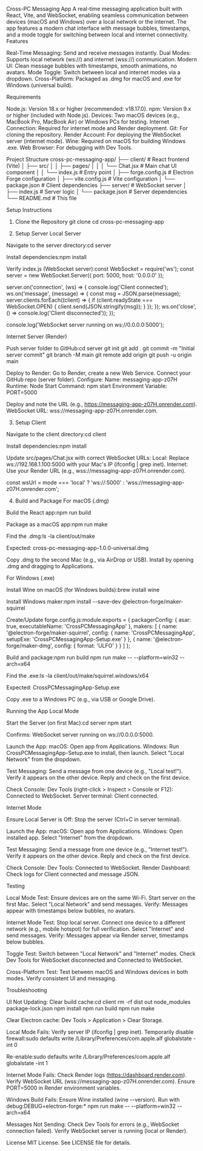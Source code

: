 Cross-PC Messaging App
A real-time messaging application built with React, Vite, and WebSocket, enabling seamless communication between devices (macOS and Windows) over a local network or the internet. The app features a modern chat interface with message bubbles, timestamps, and a mode toggle for switching between local and internet connectivity.
Features

Real-Time Messaging: Send and receive messages instantly.
Dual Modes: Supports local network (ws://) and internet (wss://) communication.
Modern UI: Clean message bubbles with timestamps, smooth animations, no avatars.
Mode Toggle: Switch between local and internet modes via a dropdown.
Cross-Platform: Packaged as .dmg for macOS and .exe for Windows (universal build).

Requirements

Node.js: Version 18.x or higher (recommended: v18.17.0).
npm: Version 9.x or higher (included with Node.js).
Devices: Two macOS devices (e.g., MacBook Pro, MacBook Air) or Windows PCs for testing.
Internet Connection: Required for internet mode and Render deployment.
Git: For cloning the repository.
Render Account: For deploying the WebSocket server (internet mode).
Wine: Required on macOS for building Windows .exe.
Web Browser: For debugging with Dev Tools.

Project Structure
cross-pc-messaging-app/
├── client/                 # React frontend (Vite)
│   ├── src/
│   │   ├── pages/
│   │   │   └── Chat.jsx    # Main chat UI component
│   │   └── index.js        # Entry point
│   ├── forge.config.js     # Electron Forge configuration
│   ├── vite.config.js      # Vite configuration
│   └── package.json        # Client dependencies
├── server/                 # WebSocket server
│   ├── index.js            # Server logic
│   └── package.json        # Server dependencies
└── README.md               # This file

Setup Instructions
1. Clone the Repository
git clone <your-github-repo-url>
cd cross-pc-messaging-app

2. Setup Server
Local Server

Navigate to the server directory:cd server


Install dependencies:npm install


Verify index.js (WebSocket server):const WebSocket = require('ws');
const server = new WebSocket.Server({ port: 5000, host: '0.0.0.0' });

server.on('connection', (ws) => {
  console.log('Client connected');
  ws.on('message', (message) => {
    const msg = JSON.parse(message);
    server.clients.forEach((client) => {
      if (client.readyState === WebSocket.OPEN) {
        client.send(JSON.stringify(msg));
      }
    });
  });
  ws.on('close', () => console.log('Client disconnected'));
});

console.log('WebSocket server running on ws://0.0.0.0:5000');



Internet Server (Render)

Push server folder to GitHub:cd server
git init
git add .
git commit -m "Initial server commit"
git branch -M main
git remote add origin <your-github-repo-url>
git push -u origin main


Deploy to Render:
Go to Render, create a new Web Service.
Connect your GitHub repo (server folder).
Configure:
Name: messaging-app-z07H
Runtime: Node
Start Command: npm start
Environment Variable: PORT=5000


Deploy and note the URL (e.g., https://messaging-app-z07H.onrender.com).
WebSocket URL: wss://messaging-app-z07H.onrender.com.



3. Setup Client

Navigate to the client directory:cd client


Install dependencies:npm install


Update src/pages/Chat.jsx with correct WebSocket URLs:
Local: Replace ws://192.168.1.100:5000 with your Mac's IP (ifconfig | grep inet).
Internet: Use your Render URL (e.g., wss://messaging-app-z07H.onrender.com).

const wsUrl = mode === 'local' ? 'ws://<your-mac-ip>:5000' : 'wss://messaging-app-z07H.onrender.com';



4. Build and Package
For macOS (.dmg)

Build the React app:npm run build


Package as a macOS app:npm run make


Find the .dmg:ls -la client/out/make


Expected: cross-pc-messaging-app-1.0.0-universal.dmg


Copy .dmg to the second Mac (e.g., via AirDrop or USB).
Install by opening .dmg and dragging to Applications.

For Windows (.exe)

Install Wine on macOS (for Windows builds):brew install wine


Install Windows maker:npm install --save-dev @electron-forge/maker-squirrel


Create/Update forge.config.js:module.exports = {
  packagerConfig: {
    asar: true,
    executableName: 'CrossPCMessagingApp'
  },
  makers: [
    {
      name: '@electron-forge/maker-squirrel',
      config: {
        name: 'CrossPCMessagingApp',
        setupExe: 'CrossPCMessagingApp-Setup.exe'
      }
    },
    {
      name: '@electron-forge/maker-dmg',
      config: {
        format: 'ULFO'
      }
    }
  ]
};


Build and package:npm run build
npm run make -- --platform=win32 --arch=x64


Find the .exe:ls -la client/out/make/squirrel.windows/x64


Expected: CrossPCMessagingApp-Setup.exe


Copy .exe to a Windows PC (e.g., via USB or Google Drive).

Running the App
Local Mode

Start the Server (on first Mac):cd server
npm start


Confirms: WebSocket server running on ws://0.0.0.0:5000.


Launch the App:
macOS: Open app from Applications.
Windows: Run CrossPCMessagingApp-Setup.exe to install, then launch.
Select "Local Network" from the dropdown.


Test Messaging:
Send a message from one device (e.g., "Local test!").
Verify it appears on the other device.
Reply and check on the first device.


Check Console:
Dev Tools (right-click > Inspect > Console or F12): Connected to WebSocket.
Server terminal: Client connected.



Internet Mode

Ensure Local Server is Off:
Stop the server (Ctrl+C in server terminal).


Launch the App:
macOS: Open app from Applications.
Windows: Open installed app.
Select "Internet" from the dropdown.


Test Messaging:
Send a message from one device (e.g., "Internet test!").
Verify it appears on the other device.
Reply and check on the first device.


Check Console:
Dev Tools: Connected to WebSocket.
Render Dashboard: Check logs for Client connected and message JSON.



Testing

Local Mode Test:
Ensure devices are on the same Wi-Fi.
Start server on the first Mac.
Select "Local Network" and send messages.
Verify: Messages appear with timestamps below bubbles, no avatars.


Internet Mode Test:
Stop local server.
Connect one device to a different network (e.g., mobile hotspot) for full verification.
Select "Internet" and send messages.
Verify: Messages appear via Render server, timestamps below bubbles.


Toggle Test:
Switch between "Local Network" and "Internet" modes.
Check Dev Tools for WebSocket disconnected and Connected to WebSocket.


Cross-Platform Test:
Test between macOS and Windows devices in both modes.
Verify consistent UI and messaging.



Troubleshooting

UI Not Updating:
Clear build cache:cd client
rm -rf dist out node_modules package-lock.json
npm install
npm run build
npm run make


Clear Electron cache: Dev Tools > Application > Clear Storage.


Local Mode Fails:
Verify server IP (ifconfig | grep inet).
Temporarily disable firewall:sudo defaults write /Library/Preferences/com.apple.alf globalstate -int 0


Re-enable:sudo defaults write /Library/Preferences/com.apple.alf globalstate -int 1






Internet Mode Fails:
Check Render logs (https://dashboard.render.com).
Verify WebSocket URL (wss://messaging-app-z07H.onrender.com).
Ensure PORT=5000 in Render environment variables.


Windows Build Fails:
Ensure Wine installed (wine --version).
Run with debug:DEBUG=electron-forge:* npm run make -- --platform=win32 --arch=x64




Messages Not Sending:
Check Dev Tools for errors (e.g., WebSocket connection failed).
Verify WebSocket server is running (local or Render).



License
MIT License. See LICENSE file for details.